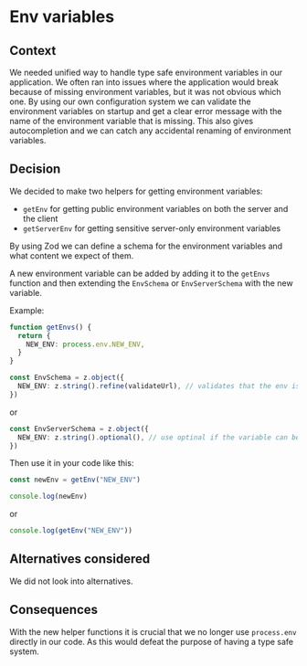 # Env variables

## Context

We needed unified way to handle type safe environment variables in our application.
We often ran into issues where the application would break because of missing
environment variables, but it was not obvious which one.
By using our own configuration system we can validate the environment variables
on startup and get a clear error message with the name of the environment variable
that is missing. This also gives autocompletion and we can catch any accidental
renaming of environment variables.

## Decision

We decided to make two helpers for getting environment variables:

- `getEnv` for getting public environment variables on both the server and the client
- `getServerEnv` for getting sensitive server-only environment variables

By using Zod we can define a schema for the environment variables and what content we expect of them.

A new environment variable can be added by adding it to the `getEnvs` function and then extending the `EnvSchema` or `EnvServerSchema` with the new variable.

Example:

```typescript
function getEnvs() {
  return {
    NEW_ENV: process.env.NEW_ENV,
  }
}
```

```typescript
const EnvSchema = z.object({
  NEW_ENV: z.string().refine(validateUrl), // validates that the env is a valid url
})
```

or

```typescript
const EnvServerSchema = z.object({
  NEW_ENV: z.string().optional(), // use optinal if the variable can be omitted - like in cases where we override fetched config
})
```

Then use it in your code like this:

```typescript
const newEnv = getEnv("NEW_ENV")

console.log(newEnv)
```

or

```typescript
console.log(getEnv("NEW_ENV"))
```

## Alternatives considered

We did not look into alternatives.

## Consequences

With the new helper functions it is crucial that we no longer use `process.env` directly in our code.
As this would defeat the purpose of having a type safe system.
